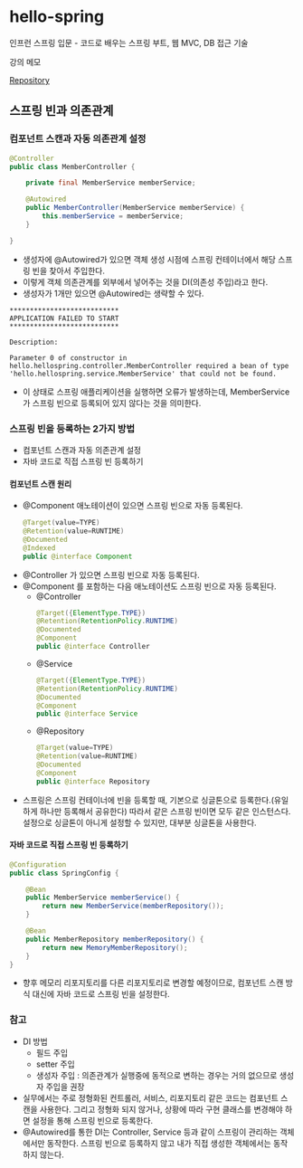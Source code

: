 # hello-spring

인프런 스프링 입문 - 코드로 배우는 스프링 부트, 웹 MVC, DB 접근 기술

강의 메모

[Repository](https://github.com/yoons2owo/hello-spring)

## 스프링 빈과 의존관계

### 컴포넌트 스캔과 자동 의존관계 설정

```java
@Controller
public class MemberController {

    private final MemberService memberService;

    @Autowired
    public MemberController(MemberService memberService) {
        this.memberService = memberService;
    }

}
```

- 생성자에 @Autowired가 있으면 객체 생성 시점에 스프링 컨테이너에서 해당 스프링 빈을 찾아서 주입한다.
- 이렇게 객체 의존관계를 외부에서 넣어주는 것을 DI(의존성 주입)라고 한다.
- 생성자가 1개만 있으면 @Autowired는 생략할 수 있다.


```
***************************
APPLICATION FAILED TO START
***************************

Description:

Parameter 0 of constructor in hello.hellospring.controller.MemberController required a bean of type 'hello.hellospring.service.MemberService' that could not be found.
```
- 이 상태로 스프링 애플리케이션을 실행하면 오류가 발생하는데, MemberService가 스프링 빈으로 등록되어 있지 않다는 것을 의미한다.

### 스프링 빈을 등록하는 2가지 방법
- 컴포넌트 스캔과 자동 의존관계 설정
- 자바 코드로 직접 스프링 빈 등록하기

#### 컴포넌트 스캔 원리
- @Component 애노테이션이 있으면 스프링 빈으로 자동 등록된다.
  ```java
  @Target(value=TYPE)
  @Retention(value=RUNTIME)
  @Documented
  @Indexed
  public @interface Component
  ```
- @Controller 가 있으면 스프링 빈으로 자동 등록된다.
- @Component 를 포함하는 다음 애노테이션도 스프링 빈으로 자동 등록된다.
  - @Controller
    ```java
    @Target({ElementType.TYPE})
    @Retention(RetentionPolicy.RUNTIME)
    @Documented
    @Component
    public @interface Controller
    ```
  - @Service
    ```java
    @Target({ElementType.TYPE})
    @Retention(RetentionPolicy.RUNTIME)
    @Documented
    @Component
    public @interface Service
    ```
  - @Repository
    ```java
    @Target(value=TYPE)
    @Retention(value=RUNTIME)
    @Documented
    @Component
    public @interface Repository
    ```
- 스프링은 스프링 컨테이너에 빈을 등록할 때, 기본으로 싱글톤으로 등록한다.(유일하게 하나만 등록해서 공유한다) 따라서 같은 스프링 빈이면 모두 같은 인스턴스다. 설정으로 싱글톤이 아니게 설정할 수 있지만, 대부분 싱글톤을 사용한다.


#### 자바 코드로 직접 스프링 빈 등록하기
```java
@Configuration
public class SpringConfig {

    @Bean
    public MemberService memberService() {
        return new MemberService(memberRepository());
    }

    @Bean
    public MemberRepository memberRepository() {
        return new MemoryMemberRepository();
    }
}
```
- 향후 메모리 리포지토리를 다른 리포지토리로 변경할 예정이므로, 컴포넌트 스캔 방식 대신에
자바 코드로 스프링 빈을 설정한다.

### 참고
- DI 방법
  -  필드 주입
  -  setter 주입
  -  생성자 주입 : 의존관계가 실행중에 동적으로 변하는 경우는 거의 없으므로 생성자 주입을 권장
- 실무에서는 주로 정형화된 컨트롤러, 서비스, 리포지토리 같은 코드는 컴포넌트 스캔을 사용한다. 
그리고 정형화 되지 않거나, 상황에 따라 구현 클래스를 변경해야 하면 설정을 통해 스프링 빈으로
등록한다.
- @Autowired를 통한 DI는 Controller, Service 등과 같이 스프링이 관리하는 객체에서만 동작한다. 스프링 빈으로 등록하지 않고 내가 직접 생성한 객체에서는 동작하지 않는다.